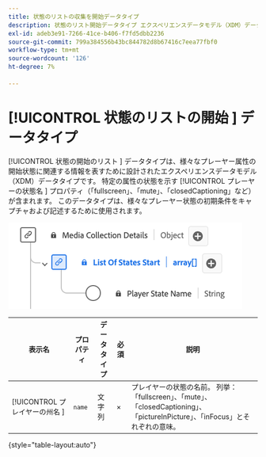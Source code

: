 ```yaml
---
title: 状態のリストの収集を開始データタイプ
description: 状態のリスト開始データタイプ エクスペリエンスデータモデル（XDM）データタイプについて説明します。
exl-id: adeb3e91-7266-41ce-b406-f7fd5dbb2236
source-git-commit: 799a384556b43bc844782d8b67416c7eea77fbf0
workflow-type: tm+mt
source-wordcount: '126'
ht-degree: 7%

---
```


# [!UICONTROL  状態のリストの開始 ] データタイプ

[!UICONTROL  状態の開始のリスト ] データタイプは、様々なプレーヤー属性の開始状態に関連する情報を表すために設計されたエクスペリエンスデータモデル（XDM）データタイプです。 特定の属性の状態を示す [!UICONTROL  プレーヤーの状態名 ] プロパティ（「fullscreen」、「mute」、「closedCaptioning」など）が含まれます。 このデータタイプは、様々なプレーヤー状態の初期条件をキャプチャおよび記述するために使用されます。

![ 状態のリストの開始 [!UICONTROL  データタイプ ] 図 ](../images/data-types/list-of-states-start-collection.png)

| 表示名 | プロパティ | データタイプ | 必須 | 説明 |
|--------------------------------|--------------|-----------|-----------|-------------------------------------------------|
| [!UICONTROL  プレイヤーの州名 ] | `name` | 文字列 | × | プレイヤーの状態の名前。 列挙：「fullscreen」、「mute」、「closedCaptioning」、「pictureInPicture」、「inFocus」とそれぞれの意味。 |

{style="table-layout:auto"}
